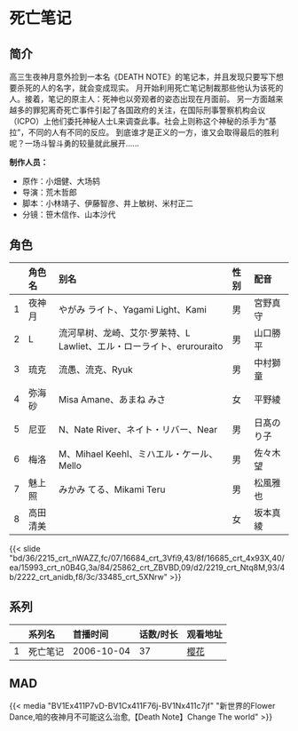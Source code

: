 # 死亡笔记


## 简介

高三生夜神月意外捡到一本名《DEATH NOTE》的笔记本，并且发现只要写下想要杀死的人的名字，就会变成现实。
月开始利用死亡笔记制裁那些他认为该死的人。接着，笔记的原主人：死神也以旁观者的姿态出现在月面前。
另一方面越来越多的罪犯离奇死亡事件引起了各国政府的关注，在国际刑事警察机构会议（ICPO）上他们委托神秘人士L来调查此事。社会上则称这个神秘的杀手为“基拉”，不同的人有不同的反应。
到底谁才是正义的一方，谁又会取得最后的胜利呢？一场斗智斗勇的较量就此展开……


**制作人员：**
- 原作：小畑健、大场鸫
- 导演：荒木哲郎
- 脚本：小林靖子、伊藤智彦、井上敏树、米村正二
- 分镜：笹木信作、山本沙代

## 角色

|     |   角色名   |   别名  | 性别 |  配音  |
|:--- |:------  |:----      |:---  |:--   |
| 1 | 夜神月 | やがみ ライト、Yagami Light、Kami | 男 | 宮野真守 |
| 2 | L | 流河旱树、龙崎、艾尔·罗莱特、L Lawliet、エル・ローライト、erurouraito | 男 | 山口勝平 |
| 3 | 琉克 | 流愚、流克、Ryuk | 男 | 中村獅童 |
| 4 | 弥海砂 | Misa Amane、あまね みさ | 女 | 平野綾 |
| 5 | 尼亚 | N、Nate River、ネイト・リバー、Near | 男 | 日髙のり子 |
| 6 | 梅洛 | M、Mihael Keehl、ミハエル・ケール、Mello | 男 | 佐々木望 |
| 7 | 魅上照 | みかみ てる、Mikami Teru | 男 | 松風雅也 |
| 8 | 高田清美 |  | 女 | 坂本真綾 |

{{< slide "bd/36/2215_crt_nWAZZ,fc/07/16684_crt_3Vfi9,43/8f/16685_crt_4x93X,40/ea/15993_crt_n0B4G,3a/84/25862_crt_ZBVBD,09/d2/2219_crt_Ntq8M,93/4b/2222_crt_anidb,f8/3c/33485_crt_5XNrw" >}}

## 系列

|     | 系列名  | 首播时间       | 话数/时长 | 观看地址                                          |
|:----|:-----|:-----------|:------|:----------------------------------------------|
| 1   | 死亡笔记 | 2006-10-04 | 37    | [樱花](https://www.yhdmp.live/vp/6090-1-0.html) |


## MAD

{{< media  "BV1Ex411P7vD-BV1Cx411F76j-BV1Nx411c7jf" 
"新世界的Flower Dance,咱的夜神月不可能这么治愈,【Death Note】Change The world"  >}}
